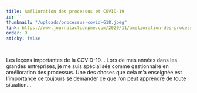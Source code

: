 ```yaml
---
title: Amélioration des processus et COVID-19
id: ''
thumbnail: "/uploads/processus-covid-618.jpeg"
link: https://www.journalactionpme.com/2020/11/amelioration-des-processus-les-lecons-importantes-de-la-covid-19/
order: 9
sticky: false

---
```

Les leçons importantes de la COVID-19... Lors de mes années dans les grandes entreprises, je me suis spécialisée comme gestionnaire en amélioration des processus. Une des choses que cela m’a enseignée est l’importance de toujours se demander ce que l’on peut apprendre de toute situation...